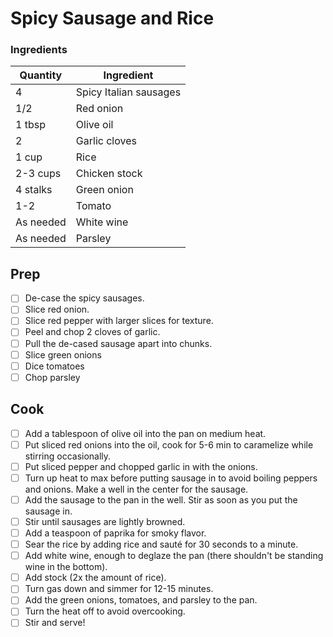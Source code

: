 # Spicy Sausage and Rice

### Ingredients

| Quantity | Ingredient |
| --- | --- |
| 4 |	Spicy Italian sausages |
| 1/2 |	Red onion |
| 1 tbsp | Olive oil |
| 2	| Garlic cloves |
| 1 cup |	Rice |
| 2-3 cups | Chicken stock |
| 4 stalks | Green onion |
| 1-2	| Tomato |
| As needed |	White wine |
| As needed	| Parsley |

## Prep
- [ ] De-case the spicy sausages.
- [ ] Slice red onion.
- [ ] Slice red pepper with larger slices for texture.
- [ ] Peel and chop 2 cloves of garlic.
- [ ] Pull the de-cased sausage apart into chunks.
- [ ] Slice green onions
- [ ] Dice tomatoes
- [ ] Chop parsley

## Cook
- [ ] Add a tablespoon of olive oil into the pan on medium heat.
- [ ] Put sliced red onions into the oil, cook for 5-6 min to caramelize while stirring occasionally.  
- [ ] Put sliced pepper and chopped garlic in with the onions.
- [ ] Turn up heat to max before putting sausage in to avoid boiling peppers and onions. Make a well in the center for the sausage. 
- [ ] Add the sausage to the pan in the well. Stir as soon as you put the sausage in.
- [ ] Stir until sausages are lightly browned.
- [ ] Add a teaspoon of paprika for smoky flavor. 
- [ ] Sear the rice by adding rice and sauté for 30 seconds to a minute. 
- [ ] Add white wine, enough to deglaze the pan (there shouldn't be standing wine in the bottom). 
- [ ] Add stock (2x the amount of rice).
- [ ] Turn gas down and simmer for 12-15 minutes.
- [ ] Add the green onions, tomatoes, and parsley to the pan.
- [ ] Turn the heat off to avoid overcooking.
- [ ] Stir and serve!
